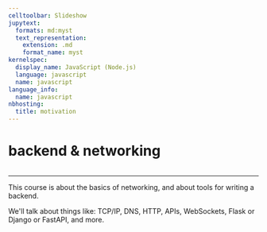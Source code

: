 ```yaml
---
celltoolbar: Slideshow
jupytext:
  formats: md:myst
  text_representation:
    extension: .md
    format_name: myst
kernelspec:
  display_name: JavaScript (Node.js)
  language: javascript
  name: javascript
language_info:
  name: javascript
nbhosting:
  title: motivation
---
```


# backend & networking

```{image} media/logos/logo-mines-original.svg
```

---

This course is about the basics of networking, and about tools for writing a backend.

We'll talk about things like: TCP/IP, DNS, HTTP, APIs, WebSockets, Flask or Django or FastAPI, and more.
